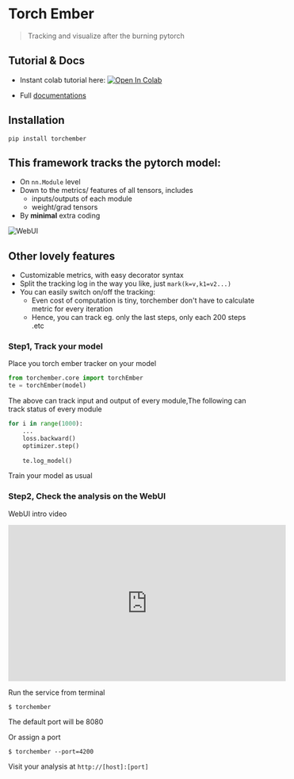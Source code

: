 # Torch Ember
> Tracking and visualize after the burning pytorch


## Tutorial & Docs
* Instant colab tutorial here: <a href="https://colab.research.google.com/github/raynardj/torchember/blob/master/nb_test/torchember_instant_tutorial.ipynb" target="_parent"><img src="https://camo.githubusercontent.com/52feade06f2fecbf006889a904d221e6a730c194/68747470733a2f2f636f6c61622e72657365617263682e676f6f676c652e636f6d2f6173736574732f636f6c61622d62616467652e737667" alt="Open In Colab" data-canonical-src="https://colab.research.google.com/assets/colab-badge.svg"></a>

* Full [documentations](https://raynardj.github.io/torchember/)

## Installation
```pip install torchember```

## This framework tracks the pytorch model:

* On ```nn.Module``` level
* Down to the metrics/ features of all tensors, includes
    * inputs/outputs of each module
    * weight/grad tensors
* By **minimal** extra coding

![WebUI](nbs/001.png)

## Other lovely features
* Customizable metrics, with easy decorator syntax
* Split the tracking log in the way you like, just ```mark(k=v,k1=v2...)```
* You can easily switch on/off the tracking:
    * Even cost of computation is tiny, torchember don't have to calculate metric for every iteration
    * Hence, you can track eg. only the last steps, only each 200 steps .etc

### Step1, Track your model

Place you torch ember tracker on your model

```python
from torchember.core import torchEmber
te = torchEmber(model)
```

The above can track input and output of every module,The following can track status of every module

```python
for i in range(1000):
    ...
    loss.backward()
    optimizer.step()
    
    te.log_model()

```

Train your model as usual

### Step2, Check the analysis on the WebUI

WebUI intro video

<iframe width="560" height="315" src="https://www.youtube.com/embed/2NbXDqcZKPY" frameborder="0" allow="accelerometer; autoplay; encrypted-media; gyroscope; picture-in-picture" allowfullscreen></iframe>

Run the service from terminal
```shell
$ torchember
```
The default port will be 8080

Or assign a port
```shell
$ torchember --port=4200
```

Visit your analysis at ```http://[host]:[port]```

